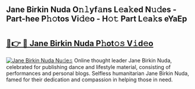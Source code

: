 ## Jane Birkin Nuda O𝚗𝚕yf𝚊ns L𝚎a𝚔ed N𝚞𝚍es - Part-hee P𝚑𝚘tos Vi𝚍𝚎o - H𝚘𝚝 Part L𝚎a𝚔s eYaEp

# <h2><a href="http://kf9nool.oniu.top/?m=Jane+Birkin+Nuda">🔗👉 🔴 Jane Birkin Nuda P𝚑ot𝚘𝚜 V𝚒d𝚎o</a></h2>

[![Jane Birkin Nuda Nu𝚍e𝚜](https://i.imgur.com/0qMVB7G.gif)](http://kf9nool.oniu.top/?m=Jane+Birkin+Nuda)
Online thought leader Jane Birkin Nuda, celebrated for publishing dance and lifestyle material, consisting of performances and personal blogs. Selfless humanitarian Jane Birkin Nuda, famed for their dedication and compassion in helping those in need.  
